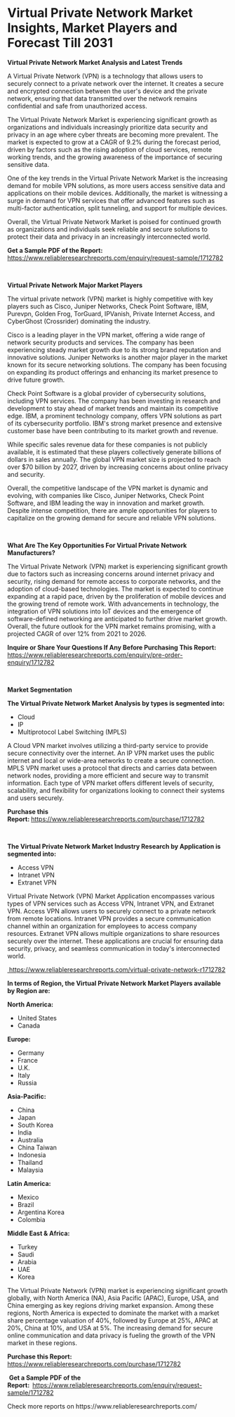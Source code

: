 <p><h1>Virtual Private Network Market Insights, Market Players and Forecast Till 2031</h1></p><p><strong>Virtual Private Network Market Analysis and Latest Trends</strong></p>
<p><p>A Virtual Private Network (VPN) is a technology that allows users to securely connect to a private network over the internet. It creates a secure and encrypted connection between the user's device and the private network, ensuring that data transmitted over the network remains confidential and safe from unauthorized access.</p><p>The Virtual Private Network Market is experiencing significant growth as organizations and individuals increasingly prioritize data security and privacy in an age where cyber threats are becoming more prevalent. The market is expected to grow at a CAGR of 9.2% during the forecast period, driven by factors such as the rising adoption of cloud services, remote working trends, and the growing awareness of the importance of securing sensitive data.</p><p>One of the key trends in the Virtual Private Network Market is the increasing demand for mobile VPN solutions, as more users access sensitive data and applications on their mobile devices. Additionally, the market is witnessing a surge in demand for VPN services that offer advanced features such as multi-factor authentication, split tunneling, and support for multiple devices.</p><p>Overall, the Virtual Private Network Market is poised for continued growth as organizations and individuals seek reliable and secure solutions to protect their data and privacy in an increasingly interconnected world.</p></p>
<p><strong>Get a Sample PDF of the Report:&nbsp;</strong> <a href="https://www.reliableresearchreports.com/enquiry/request-sample/1712782">https://www.reliableresearchreports.com/enquiry/request-sample/1712782</a></p>
<p>&nbsp;</p>
<p><strong>Virtual Private Network Major Market Players</strong></p>
<p><p>The virtual private network (VPN) market is highly competitive with key players such as Cisco, Juniper Networks, Check Point Software, IBM, Purevpn, Golden Frog, TorGuard, IPVanish, Private Internet Access, and CyberGhost (Crossrider) dominating the industry. </p><p>Cisco is a leading player in the VPN market, offering a wide range of network security products and services. The company has been experiencing steady market growth due to its strong brand reputation and innovative solutions. Juniper Networks is another major player in the market known for its secure networking solutions. The company has been focusing on expanding its product offerings and enhancing its market presence to drive future growth.</p><p>Check Point Software is a global provider of cybersecurity solutions, including VPN services. The company has been investing in research and development to stay ahead of market trends and maintain its competitive edge. IBM, a prominent technology company, offers VPN solutions as part of its cybersecurity portfolio. IBM's strong market presence and extensive customer base have been contributing to its market growth and revenue.</p><p>While specific sales revenue data for these companies is not publicly available, it is estimated that these players collectively generate billions of dollars in sales annually. The global VPN market size is projected to reach over $70 billion by 2027, driven by increasing concerns about online privacy and security.</p><p>Overall, the competitive landscape of the VPN market is dynamic and evolving, with companies like Cisco, Juniper Networks, Check Point Software, and IBM leading the way in innovation and market growth. Despite intense competition, there are ample opportunities for players to capitalize on the growing demand for secure and reliable VPN solutions.</p></p>
<p>&nbsp;</p>
<p><strong>What Are The Key Opportunities For Virtual Private Network Manufacturers?</strong></p>
<p><p>The Virtual Private Network (VPN) market is experiencing significant growth due to factors such as increasing concerns around internet privacy and security, rising demand for remote access to corporate networks, and the adoption of cloud-based technologies. The market is expected to continue expanding at a rapid pace, driven by the proliferation of mobile devices and the growing trend of remote work. With advancements in technology, the integration of VPN solutions into IoT devices and the emergence of software-defined networking are anticipated to further drive market growth. Overall, the future outlook for the VPN market remains promising, with a projected CAGR of over 12% from 2021 to 2026.</p></p>
<p><strong>Inquire or Share Your Questions If Any Before Purchasing This Report:</strong> <a href="https://www.reliableresearchreports.com/enquiry/pre-order-enquiry/1712782">https://www.reliableresearchreports.com/enquiry/pre-order-enquiry/1712782</a></p>
<p>&nbsp;</p>
<p><strong>Market Segmentation</strong></p>
<p><strong>The Virtual Private Network Market Analysis by types is segmented into:</strong></p>
<p><ul><li>Cloud</li><li>IP</li><li>Multiprotocol Label Switching (MPLS)</li></ul></p>
<p><p>A Cloud VPN market involves utilizing a third-party service to provide secure connectivity over the internet. An IP VPN market uses the public internet and local or wide-area networks to create a secure connection. MPLS VPN market uses a protocol that directs and carries data between network nodes, providing a more efficient and secure way to transmit information. Each type of VPN market offers different levels of security, scalability, and flexibility for organizations looking to connect their systems and users securely.</p></p>
<p><strong>Purchase this Report:&nbsp;</strong><a href="https://www.reliableresearchreports.com/purchase/1712782">https://www.reliableresearchreports.com/purchase/1712782</a></p>
<p>&nbsp;</p>
<p><strong>The Virtual Private Network Market Industry Research by Application is segmented into:</strong></p>
<p><ul><li>Access VPN</li><li>Intranet VPN</li><li>Extranet VPN</li></ul></p>
<p><p>Virtual Private Network (VPN) Market Application encompasses various types of VPN services such as Access VPN, Intranet VPN, and Extranet VPN. Access VPN allows users to securely connect to a private network from remote locations. Intranet VPN provides a secure communication channel within an organization for employees to access company resources. Extranet VPN allows multiple organizations to share resources securely over the internet. These applications are crucial for ensuring data security, privacy, and seamless communication in today's interconnected world.</p></p>
<p><a href="https://www.reliableresearchreports.com/virtual-private-network-r1712782">&nbsp;https://www.reliableresearchreports.com/virtual-private-network-r1712782</a></p>
<p><strong>In terms of Region, the Virtual Private Network Market Players available by Region are:</strong></p>
<p>
    <p> <strong> North America: </strong>
        <ul>
            <li>United States</li>
            <li>Canada</li>
        </ul>
        </p> 
    <p> <strong> Europe: </strong>
        <ul>
            <li>Germany</li>
            <li>France</li>
            <li>U.K.</li>
            <li>Italy</li>
            <li>Russia</li>
        </ul>
        </p> 
    <p> <strong> Asia-Pacific: </strong>
        <ul>
            <li>China</li>
            <li>Japan</li>
            <li>South Korea</li>
            <li>India</li>
            <li>Australia</li>
            <li>China Taiwan</li>
            <li>Indonesia</li>
            <li>Thailand</li>
            <li>Malaysia</li>
        </ul>
        </p> 
    <p> <strong> Latin America: </strong>
        <ul>
            <li>Mexico</li>
            <li>Brazil</li>
            <li>Argentina Korea</li>
            <li>Colombia</li>
        </ul>
        </p> 
    <p> <strong> Middle East & Africa: </strong>
        <ul>
            <li>Turkey</li>
            <li>Saudi</li>
            <li>Arabia</li>
            <li>UAE</li>
            <li>Korea</li>
        </ul>
    </p>
    </p>
<p><p>The Virtual Private Network (VPN) market is experiencing significant growth globally, with North America (NA), Asia Pacific (APAC), Europe, USA, and China emerging as key regions driving market expansion. Among these regions, North America is expected to dominate the market with a market share percentage valuation of 40%, followed by Europe at 25%, APAC at 20%, China at 10%, and USA at 5%. The increasing demand for secure online communication and data privacy is fueling the growth of the VPN market in these regions.</p></p>
<p><strong>Purchase this Report: </strong><a href="https://www.reliableresearchreports.com/purchase/1712782">https://www.reliableresearchreports.com/purchase/1712782</a></p>
<p>&nbsp;<strong>Get a Sample PDF of the Report:&nbsp;&nbsp;</strong><a href="https://www.reliableresearchreports.com/enquiry/request-sample/1712782">https://www.reliableresearchreports.com/enquiry/request-sample/1712782</a></p>
<p><strong></strong></p>
<p>Check more reports on https://www.reliableresearchreports.com/</p>